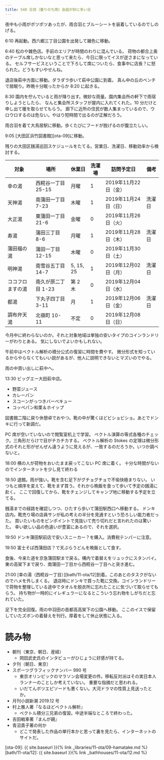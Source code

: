 ```yaml
---
title: 540 日目（曇りのち雨）会話が妙に多い日
---
```


夜中も小雨がポツポツあったが、雨合羽とブルーシートを装着しているのでしのげる。

6:10 再起動。西六郷三丁目公園を出発して雑色に移動。

6:40 松のや雑色店。手前のエリアが時間のわりに混んでいる。
荷物の都合上奥のテーブル席しかないなと思って来たら、今日に限ってイスが逆さまになっている。
セルフサービスということで下ろして席についたら、食事中に店長？に怒られた。どうもすいやせんね。

退店後萩中方面に移動。ダラダラ歩いて萩中公園に到着。
真ん中の丘のベンチで居眠り。昨晩十分眠ったからか 8:20 に起きる。

8:30 園内を佇んでいると雨が降り出す。微妙な雨量。園内集会所の軒下で雨宿りしようとしたら、
なんと集会所スタッフが屋内に入れてくれた。10 分だけと申し出て暖を取らせてもらう。
廊下に近所の住民が数人集まっているので、ウロウロするのは危ない。やはり短時間で出るのが正解だろう。

雨合羽を着て大鳥居駅に移動。歩くたびにフードが脱げるのが腹立たしい。

9:05 [大田区浜竹図書館][ota-09]に移動。

残りの大田区銭湯巡回スケジュールをたてる。営業日、洗濯日、移動効率から検討する。

| 対象 | 場所 | 休業日 | 洗濯場 | 訪問予定日 | 備考 |
| ----- | ----- | ----- | ------ | ------ | ---- |
| 幸の湯 | 西糀谷一丁目 25-15 | 月曜 | 1 | 2019年11月22日（金） | |
| 天神湯 | 南蒲田一丁目 7-23 | 木曜 | 1 | 2019年11月24日（日） | 洗濯日 |
| 大正湯 | 東蒲田一丁目 21-6 | 金曜 | 0 | 2019年11月26日（火） | |
| 寿湯 | 蒲田三丁目 8-6 | 月曜 | 1 | 2019年11月28日（木） | 洗濯日 |
| 蒲田福の湯 | 蒲田一丁目 12-15 | 木曜 | 0 | 2019年11月30日（土） | |
| 明神湯 | 南雪谷五丁目 14-7 | 5, 15, 25 | 1 | 2019年12月02日（月） | 洗濯日 |
| ココフロますの湯 | 南久が原二丁目 1-23 | 第 2 木 | 0 | 2019年12月04日（水） | |
| 都湯 | 下丸子四丁目 3-11 | 月 | 1 | 2019年12月06日（金） | 洗濯日 |
| 調布弁天湯 | 北嶺町 10-11 | 不定 | 0 | 2019年12月08日（日） | |

今月中に終わらないのか。それと対象地域は単独の安いタイプのコインランドリーがわりとある。
気にしないでよいかもしれない。

午前中はベクトル解析の積分公式の復習に時間を費やす。
微分形式を知っているからやらなくてもいい説があるが、他人に説明できないとマズいのでやる。

雨の中買い出しに萩中へ。

13:30 ビッグエー大田萩中店。

* 野菜ジュース
* カレーパン
* スコーンがっつきバーベキュー
* コッペパン和栗＆ホイップ

図書館二階に戻り休憩卓でおやつ。靴の中が驚くほどビショビショ。あとでドンキに行って新調だ。

PC 席が空いていないので閲覧室机上で学習。
ベクトル演算の等式各種のチェック。三角形だらけで目がチカチカする。
ベクトル解析の Stokes の定理は微分形式のそれと形がぜんぜん違うように見えるが、一致するのだろうか。いつか調べないと。

18:00 横の人が荷物をおいたまま戻ってこない PC 席に着く。
十分な時間がないのでインターネットを少し見て終わる

18:50 退館。雨が強い。靴を含む足下がグチョグチョで不愉快極まりない。
いつもと順序を変えて、靴をまず買う。それから晩飯を食って歩いて予定の銭湯に赴く。
ここで回復してから、靴をチェンジしてキャンプ地に移動する予定を立てる。

銭湯までの経路を確認しつつ、ひたすら歩いて蒲田駅西口へ移動する。
ドンキ店内。靴売り場の店員サンが私の考えの半分を見通すという恐ろしい能力者だった。
買いたいものをピンポイントで見抜いて売り切れだと言われたのは驚いた。
幸い欲しい品の色違いが豊富にあるので、それを選択。

19:50 ドンキ蒲田駅前店で安いスニーカー？を購入。消費税テンパーに注意。

19:50 富士そば西蒲田店？で天ぷらうどんを晩飯として食す。

食後、今来た道を京急蒲田駅まで戻る。構内で着替えをリュックにスタンバイ。
東の高架下まで戻り、南蒲田一丁目から西糀谷一丁目へと突き進む。

21:00 [幸の湯（西糀谷一丁目）][bath/11-ota/12]到着。このあとのタスクがないのでハメを外しまくる。
退店時にドンキで買った靴に交換。コインランドリーで荷物を整理している途中でタオルを脱衣所に忘れたことに気づいて取らせてもらう。
持ち物が一時的にイレギュラーになるとこういう忘れ物をしがちだと忘れていた。

足下を完全回復。雨の中羽田の首都高高架下の公園へ移動。
ここのイスで保留していたズボンの着替えを刊行。厚着をして休止状態に入る。

# 読み物

* 朝刊（東京、朝日、産経）
  * 岡田武史氏のインタビューがひじょうに好感が持てる。
* 夕刊（朝日、東京）
* スポーツグラフィックナンバー 990 号
  * 東京オリンピックのマラソン会場変更の件。移転反対派はその実日本人ランナーのことしか考えていない。
    重要な指摘だと思われる。
  * いだてんボツエピソードも悪くない。大河ドラマの性質上見送ったとか。
* 月刊小説新潮 2019.12 号
* 村上雅人著『なるほどベクトル解析』
  * ベクトル積分三兄弟の復習。中途半端なところで終わった。
* 吉田戦車著『まんが親』
* 青沼貴子著の何か
  * どこで発表した作品の単行本かと思って裏を見たら、インターネットのサイトだ。

[ota-09]: {{ site.baseurl }}{% link _libraries/11-ota/09-hamatake.md %}
[bath/11-ota/12]: {{ site.baseurl }}{% link _bathhouses/11-ota/12.md %}
